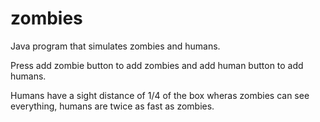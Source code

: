 # zombies

Java program that simulates zombies and humans.

Press add zombie button to add zombies and add human button to add humans.

Humans have a sight distance of 1/4 of the box wheras zombies can see everything, humans are twice as fast as zombies.

